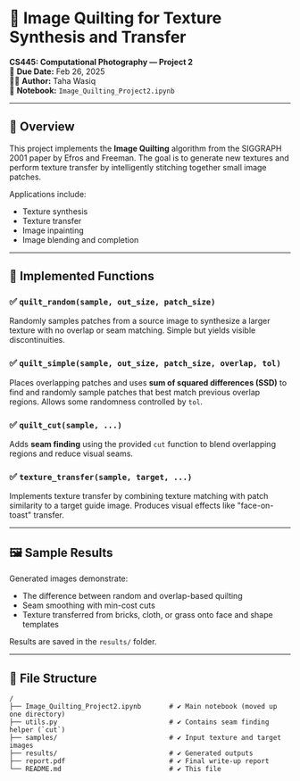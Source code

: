 # 🧵 Image Quilting for Texture Synthesis and Transfer  
**CS445: Computational Photography — Project 2**  
📅 **Due Date:** Feb 26, 2025  
👨‍💻 **Author:** Taha Wasiq  
📓 **Notebook:** `Image_Quilting_Project2.ipynb`

---

## 🧠 Overview

This project implements the **Image Quilting** algorithm from the SIGGRAPH 2001 paper by Efros and Freeman. The goal is to generate new textures and perform texture transfer by intelligently stitching together small image patches.

Applications include:
- Texture synthesis
- Texture transfer
- Image inpainting
- Image blending and completion

---

## 🚀 Implemented Functions

### ✅ `quilt_random(sample, out_size, patch_size)`
Randomly samples patches from a source image to synthesize a larger texture with no overlap or seam matching. Simple but yields visible discontinuities.

### ✅ `quilt_simple(sample, out_size, patch_size, overlap, tol)`
Places overlapping patches and uses **sum of squared differences (SSD)** to find and randomly sample patches that best match previous overlap regions. Allows some randomness controlled by `tol`.

### ✅ `quilt_cut(sample, ...)`
Adds **seam finding** using the provided `cut` function to blend overlapping regions and reduce visual seams.

### ✅ `texture_transfer(sample, target, ...)`
Implements texture transfer by combining texture matching with patch similarity to a target guide image. Produces visual effects like "face-on-toast" transfer.

---

## 🖼 Sample Results

Generated images demonstrate:
- The difference between random and overlap-based quilting
- Seam smoothing with min-cost cuts
- Texture transferred from bricks, cloth, or grass onto face and shape templates

Results are saved in the `results/` folder.

---

## 📂 File Structure

```text
/
├── Image_Quilting_Project2.ipynb       # ✔️ Main notebook (moved up one directory)
├── utils.py                            # ✔️ Contains seam finding helper (`cut`)
├── samples/                            # ✔️ Input texture and target images
├── results/                            # ✔️ Generated outputs
├── report.pdf                          # ✔️ Final write-up report
└── README.md                           # ✔️ This file

